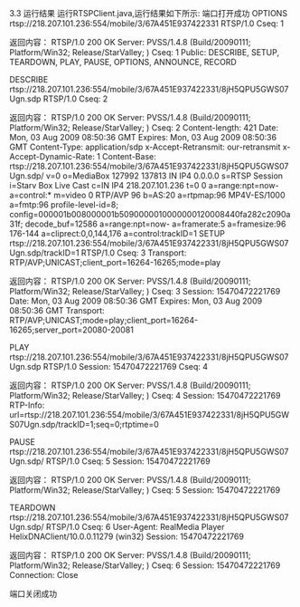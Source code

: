 3.3  运行结果
运行RTSPClient.java,运行结果如下所示:
端口打开成功
OPTIONS rtsp://218.207.101.236:554/mobile/3/67A451E937422331 RTSP/1.0
Cseq: 1

返回内容：
RTSP/1.0 200 OK
Server: PVSS/1.4.8 (Build/20090111; Platform/Win32; Release/StarValley; )
Cseq: 1
Public: DESCRIBE, SETUP, TEARDOWN, PLAY, PAUSE, OPTIONS, ANNOUNCE, RECORD

DESCRIBE rtsp://218.207.101.236:554/mobile/3/67A451E937422331/8jH5QPU5GWS07Ugn.sdp RTSP/1.0
Cseq: 2

返回内容：
RTSP/1.0 200 OK
Server: PVSS/1.4.8 (Build/20090111; Platform/Win32; Release/StarValley; )
Cseq: 2
Content-length: 421
Date: Mon, 03 Aug 2009 08:50:36 GMT
Expires: Mon, 03 Aug 2009 08:50:36 GMT
Content-Type: application/sdp
x-Accept-Retransmit: our-retransmit
x-Accept-Dynamic-Rate: 1
Content-Base: rtsp://218.207.101.236:554/mobile/3/67A451E937422331/8jH5QPU5GWS07Ugn.sdp/
v=0
o=MediaBox 127992 137813 IN IP4 0.0.0.0
s=RTSP Session
i=Starv Box Live Cast
c=IN IP4 218.207.101.236
t=0 0
a=range:npt=now-
a=control:*
m=video 0 RTP/AVP 96
b=AS:20
a=rtpmap:96 MP4V-ES/1000
a=fmtp:96 profile-level-id=8; config=000001b008000001b5090000010000000120008440fa282c2090a31f; decode_buf=12586
a=range:npt=now-
a=framerate:5
a=framesize:96 176-144
a=cliprect:0,0,144,176
a=control:trackID=1
SETUP rtsp://218.207.101.236:554/mobile/3/67A451E937422331/8jH5QPU5GWS07Ugn.sdp/trackID=1
RTSP/1.0
Cseq: 3
Transport: RTP/AVP;UNICAST;client_port=16264-16265;mode=play

返回内容：
RTSP/1.0 200 OK
Server: PVSS/1.4.8 (Build/20090111; Platform/Win32; Release/StarValley; )
Cseq: 3
Session: 15470472221769
Date: Mon, 03 Aug 2009 08:50:36 GMT
Expires: Mon, 03 Aug 2009 08:50:36 GMT
Transport: RTP/AVP;UNICAST;mode=play;client_port=16264-16265;server_port=20080-20081

PLAY rtsp://218.207.101.236:554/mobile/3/67A451E937422331/8jH5QPU5GWS07Ugn.sdp RTSP/1.0
Session: 15470472221769
Cseq: 4

返回内容：
RTSP/1.0 200 OK
Server: PVSS/1.4.8 (Build/20090111; Platform/Win32; Release/StarValley; )
Cseq: 4
Session: 15470472221769
RTP-Info: url=rtsp://218.207.101.236:554/mobile/3/67A451E937422331/8jH5QPU5GWS07Ugn.sdp/trackID=1;seq=0;rtptime=0

PAUSE rtsp://218.207.101.236:554/mobile/3/67A451E937422331/8jH5QPU5GWS07Ugn.sdp/ RTSP/1.0
Cseq: 5
Session: 15470472221769

返回内容：
RTSP/1.0 200 OK
Server: PVSS/1.4.8 (Build/20090111; Platform/Win32; Release/StarValley; )
Cseq: 5
Session: 15470472221769

TEARDOWN rtsp://218.207.101.236:554/mobile/3/67A451E937422331/8jH5QPU5GWS07Ugn.sdp/ RTSP/1.0
Cseq: 6
User-Agent: RealMedia Player HelixDNAClient/10.0.0.11279 (win32)
Session: 15470472221769

返回内容：
RTSP/1.0 200 OK
Server: PVSS/1.4.8 (Build/20090111; Platform/Win32; Release/StarValley; )
Cseq: 6
Session: 15470472221769
Connection: Close

端口关闭成功